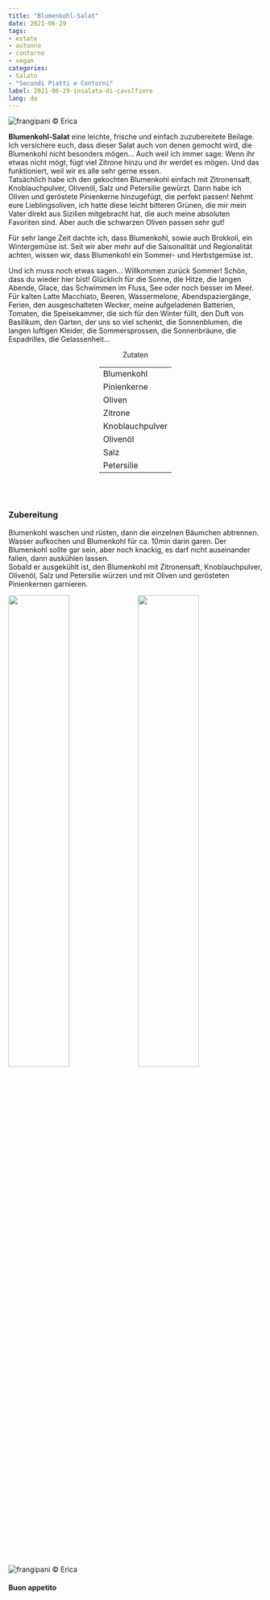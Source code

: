 ```yaml
---
title: "Blumenkohl-Salat"
date: 2021-06-29
tags: 
- estate
- autunno
- contorno
- vegan
categories:
- Salato
- "Secondi Piatti e Contorni"
label: 2021-06-29-insalata-di-cavolfiore
lang: de
---
```

![](../2021-06-29-insalata-di-cavolfiore/header.jpeg "frangipani © Erica")

**Blumenkohl-Salat** eine leichte, frische und einfach zuzubereitete Beilage. Ich versichere euch, dass dieser Salat auch von denen gemocht wird, die Blumenkohl nicht besonders mögen... Auch weil ich immer sage: Wenn ihr etwas nicht mögt, fügt viel Zitrone hinzu und ihr werdet es mögen. Und das funktioniert, weil wir es alle sehr gerne essen.
<br />
Tatsächlich habe ich den gekochten Blumenkohl einfach mit Zitronensaft, Knoblauchpulver, Olivenöl, Salz und Petersilie gewürzt. Dann habe ich Oliven und geröstete Pinienkerne hinzugefügt, die perfekt passen! Nehmt eure Lieblingsoliven, ich hatte diese leicht bitteren Grünen, die mir mein Vater direkt aus Sizilien mitgebracht hat, die auch meine absoluten Favoriten sind. Aber auch die schwarzen Oliven passen sehr gut!

Für sehr lange Zeit dachte ich, dass Blumenkohl, sowie auch Brokkoli, ein Wintergemüse ist. Seit wir aber mehr auf die Saisonalität und Regionalität achten, wissen wir, dass Blumenkohl ein Sommer- und Herbstgemüse ist.

Und ich muss noch etwas sagen... Willkommen zurück Sommer! Schön, dass du wieder hier bist! Glücklich für die Sonne, die Hitze, die langen Abende, Glace, das Schwimmen im Fluss, See oder noch besser im Meer. Für kalten Latte Macchiato, Beeren, Wassermelone, Abendspaziergänge, Ferien, den ausgeschalteten Wecker, meine aufgeladenen Batterien, Tomaten, die Speisekammer, die sich für den Winter füllt, den Duft von Basilikum, den Garten, der uns so viel schenkt, die Sonnenblumen, die langen luftigen Kleider, die Sommersprossen, die Sonnenbräune, die Espadrilles, die Gelassenheit...


<div id="wrapper" style="text-align: center">
  <div id="yourdiv" style="display: inline-block;">
    <div class="ingredients" itemscope itemtype="http://schema.org/Recipe">
      <span itemprop="name" style="display:none;">Blumenkohl-Salat</span>
      <span itemprop="recipeCategory" style="display:none;">Herzhaftes</span>
      <img itemprop="image" style="display:none;" class="ignore-gallery-item" src="../2021-06-29-insalata-di-cavolfiore/header.jpeg"/>
      <span itemprop="author" style="display:none;">Erica Raiano</span>
      <span itemprop="description" style="display:none;">Blumenkohl-Salat** eine leichte, frische und einfach zuzubereitete Beilage. Ich versichere euch, dass dieser Salat auch von denen gemocht wird, die Blumenkohl nicht besonders mögen...</span>
      <div class="ingredients-title">Zutaten</div>
      <table>
        <tbody>
          </tr>
          <tr itemprop="recipeIngredient">
            <td>Blumenkohl</td>
          </tr>
          <tr itemprop="recipeIngredient">
            <td>Pinienkerne</td>
          </tr>
          <tr itemprop="recipeIngredient">
            <td>Oliven</td>
          </tr>
          <tr itemprop="recipeIngredient">
            <td>Zitrone</td>
          </tr>
          <tr itemprop="recipeIngredient">
            <td>Knoblauchpulver</td>
          </tr>
          <tr itemprop="recipeIngredient">
            <td>Olivenöl</td>
          </tr>
          <tr itemprop="recipeIngredient">
            <td>Salz</td>
          </tr>
          <tr itemprop="recipeIngredient">
            <td>Petersilie</td>
          </tr>
        </tbody>
      </table>
      <br></br>
    </div>
  </div>
</div>


<h3>
  <font color="grey">
    <i class="fa-solid fa-gears"></i>
  </font> Zubereitung
</h3>

Blumenkohl waschen und rüsten, dann die einzelnen Bäumchen abtrennen. Wasser aufkochen und Blumenkohl für ca. 10min darin garen. Der Blumenkohl sollte gar sein, aber noch knackig, es darf nicht auseinander fallen, dann auskühlen lassen.
<br />
Sobald er ausgekühlt ist, den Blumenkohl mit Zitronensaft, Knoblauchpulver, Olivenöl, Salz und Petersilie würzen und mit Oliven und gerösteten Pinienkernen garnieren.

<p>
  <div style="width: 100%; margin-bottom: 0">
    <img style="float: left; width: 49%; margin-right: 1%" src="../2021-06-29-insalata-di-cavolfiore/risultato1.jpeg" alt="" title="frangipani © Erica" />
    <img style="float: left; width: 49%; margin-left: 1%" src="../2021-06-29-insalata-di-cavolfiore/risultato2.jpeg" alt="" title="frangipani © Erica" />
    <div style="clear: both"></div>
  </div>
</p>

![](../2021-06-29-insalata-di-cavolfiore/risultato3.jpeg "frangipani © Erica")

<h4>Buon appetito
  <font color="red">
    <i class="fa-regular fa-face-smile"></i>
  </font>
</h4>